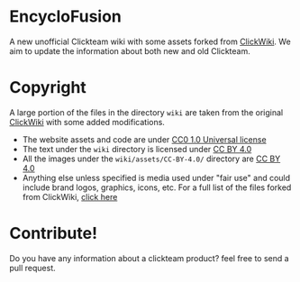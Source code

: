 # EncycloFusion
A new unofficial Clickteam wiki with some assets forked from [ClickWiki](https://github.com/ClickWiki/clickwiki.github.io/tree/master).
We aim to update the information about both new and old Clickteam.

# Copyright
A large portion of the files in the directory `wiki` are taken from the original [ClickWiki](https://github.com/ClickWiki/clickwiki.github.io/tree/master) with some added modifications.
* The website assets and code are under [CC0 1.0 Universal license](/LICENSE-CC0-1.0-UNIVERSAL)
* The text under the `wiki` directory is licensed under [CC BY 4.0](/LICENSE-CC-BY-4.0)
* All the images under the `wiki/assets/CC-BY-4.0/` directory are [CC BY 4.0](/LICENSE-CC-BY-4.0)
* Anything else unless specified is media used under "fair use" and could include brand logos, graphics, icons, etc.
For a full list of the files forked from ClickWiki, [click here](/CLICKWIKI-FILELIST.md)

# Contribute!
Do you have any information about a clickteam product? feel free to send a pull request.